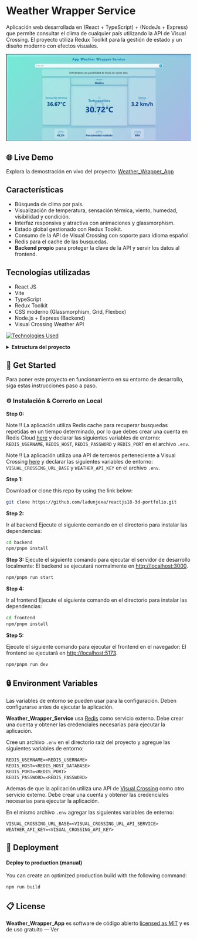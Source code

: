 # Weather Wrapper Service

Aplicación web desarrollada en (React + TypeScript) + (NodeJs + Express) que permite consultar el clima de cualquier país utilizando la API de Visual Crossing. El proyecto utiliza Redux Toolkit para la gestión de estado y un diseño moderno con efectos visuales.

![demo](.github/readme_assets/weather-service.png)

## 🌐 Live Demo

Explora la demostración en vivo del proyecto:
[Weather_Wrapper_App](https://weather_wrapper_app.vercel.app/)

## Características

- Búsqueda de clima por país.
- Visualización de temperatura, sensación térmica, viento, humedad, visibilidad y condición.
- Interfaz responsiva y atractiva con animaciones y glassmorphism.
- Estado global gestionado con Redux Toolkit.
- Consumo de la API de Visual Crossing con soporte para idioma español.
- Redis para el cache de las busquedas.
- **Backend propio** para proteger la clave de la API y servir los datos al frontend.

## Tecnologías utilizadas

- React JS
- Vite
- TypeScript
- Redux Toolkit
- CSS moderno (Glassmorphism, Grid, Flexbox)
- Node.js + Express (Backend)
- Visual Crossing Weather API

[![Technologies Used](https://skillicons.dev/icons?i=ts,vite,react,redux,css,express,vercel)](https://skillicons.dev)

<details><summary><b>Estructura del proyecto</b></summary></details>

## 🧰 Get Started

Para poner este proyecto en funcionamiento en su entorno de desarrollo, siga estas instrucciones paso a paso.

### ⚙️ Instalación & Correrlo en Local

**Step 0:**

Note :bangbang: La aplicación utiliza Redis cache para recuperar busquedas repetidas en un tiempo determinado, por lo que debes crear una cuenta en Redis Cloud [here](https://cloud.redis.io/) y declarar las siguientes variables de entorno:
`REDIS_USERNAME`, `REDIS_HOST`, `REDIS_PASSWORD` y `REDIS_PORT` en el archivo `.env`.

Note :bangbang: La aplicación utiliza una API de terceros perteneciente a Visual Crossing [here](https://www.visualcrossing.com/weather-api/) y declarar las siguientes variables de entorno:
`VISUAL_CROSSING_URL_BASE` y `WEATHER_API_KEY` en el archivo `.env`.

**Step 1:**

Download or clone this repo by using the link below:

```bash
git clone https://github.com/ladunjexa/reactjs18-3d-portfolio.git
```

**Step 2:**

Ir al backend
Ejecute el siguiente comando en el directorio para instalar las dependencias:

```bash
cd backend
npm/pnpm install
```

**Step 3:**
Ejecute el siguiente comando para ejecutar el servidor de desarrollo localmente:
El backend se ejecutará normalmente en [http://localhost:3000](http://localhost:3000).

```bash
npm/pnpm run start
```

**Step 4:**

Ir al frontend
Ejecute el siguiente comando en el directorio para instalar las dependencias:

```bash
cd frontend
npm/pnpm install
```

**Step 5:**

Ejecute el siguiente comando para ejecutar el frontend en el navegador:
El frontend se ejecutará en [http://localhost:5173](http://localhost:5173).

```bash
npm/pnpm run dev
```

## 🔒 Environment Variables

Las variables de entorno se pueden usar para la configuración. Deben configurarse antes de ejecutar la aplicación.

**Weather_Wrapper_Service** usa [Redis](https://cloud.redis.io/) como servicio externo. Debe crear una cuenta y obtener las credenciales necesarias para ejecutar la aplicación.

Cree un archivo `.env` en el directorio raíz del proyecto y agregue las siguientes variables de entorno:

```env
REDIS_USERNAME=<REDIS_USERNAME>
REDIS_HOST=<REDIS_HOST_DATABASE>
REDIS_PORT=<REDIS_PORT>
REDIS_PASSWORD=<REDIS_PASSWORD>

```

Ademas de que la aplicación utiliza una API de [Visual Crossing](https://www.visualcrossing.com/weather-api/) como otro servicio externo. Debe crear una cuenta y obtener las credenciales necesarias para ejecutar la aplicación.

En el mismo archivo `.env` agregar las siguientes variables de enterno:

```env
VISUAL_CROSSING_URL_BASE=<VISUAL_CROSSING_URL_API_SERVICE>
WEATHER_API_KEY=<VISUAL_CROSSING_API_KEY>

```

## 🚀 Deployment

#### Deploy to production (manual)

You can create an optimized production build with the following command:

```bash
npm run build
```

## 📋 License

**Weather_Wrapper_App** es software de código abierto
[licensed as MIT](https://opensource.org/license/mit/) y es de uso gratuito — Ver
